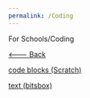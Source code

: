 ```yaml
---
permalink: /Coding
---
```

For Schools/Coding

[<--- Back](https://rayfb-13.github.io/schools/)

[code blocks (Scratch)](https://scratch.mit.edu/)

[text (bitsbox)](https://bitsbox.com/)
